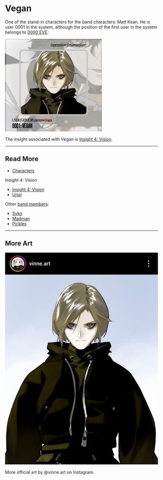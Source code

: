 # Vegan

One of the stand-in characters for the band characters: Matt Kean. He is user 0001 in the system, 
although the position of the first user in the system belongs to [0000 EVE](eve).

![img.png](../../Resources/characters/vegan/img.png)

The insight associated with Vegan is [Insight 4: Vision](../lore/insight4-vision).

***

## Read More

- [Characters](characters)

Insight 4: Vision

- [Insight 4: Vision](../lore/insight4-vision)
- [Uriel](uriel)

Other [band members](characters#band-members):

- [Syko](syko)
- [Madman](madman)
- [Pickles](pickles)

***

## More Art

![Pickles by vinne.art, original artist](../../Resources/characters/vegan/vegan_art.jpg)

More official art by @vinne.art on Instagram.